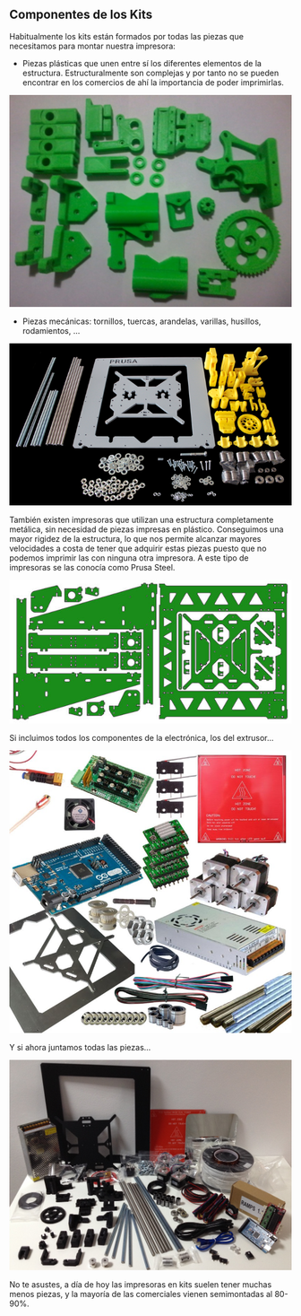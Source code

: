 ## Componentes de los Kits

Habitualmente los kits están formados por todas las piezas que necesitamos para montar nuestra impresora:

*  Piezas plásticas que unen entre sí los diferentes elementos de la estructura.  Estructuralmente son complejas y por tanto no se pueden encontrar en los comercios de ahí la importancia de poder imprimirlas.


![Piezas plásticas para una típica I3](./images/kit-de-piezas-plasticas-en-abs-para-impresora-3d-prusa-i3-322501-MLA20343446241_072015-F.jpg)

*  Piezas mecánicas: tornillos, tuercas, arandelas, varillas, husillos, rodamientos, ...

![Piezas de la estructura](./images/prusa_i3_frame_kit_yellow_parts.png)

También existen impresoras que utilizan una estructura completamente metálica, sin necesidad de piezas impresas en plástico. Conseguimos una mayor rigidez de la estructura, lo que nos permite alcanzar mayores velocidades a costa de tener que adquirir estas piezas puesto que no podemos imprimir las con ninguna otra impresora. A este tipo de impresoras se las conocía como Prusa Steel.

![Piezas de la estructura de una Prusa Steel](./images/600px-PRUSA_i3_steel_3mm_lasercut_2.01d_irobri_color.jpg)

Si incluimos todos los componentes de la electrónica, los del extrusor...

![Piezas de la electrónica y estructura](./images/pack-vitaminas-completo-prusa-i3.jpg)

Y si ahora juntamos todas las piezas...

![Componentes de un kit de impresora Prusa I3](./images/kit_img_3948.jpg)


No te asustes, a día de hoy las impresoras en kits suelen tener muchas menos piezas, y la mayoría de las comerciales vienen semimontadas al 80-90%.

